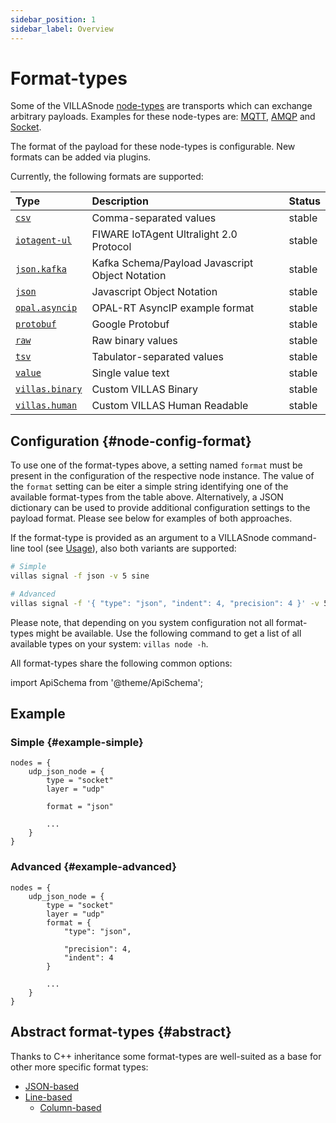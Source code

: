 ```yaml
---
sidebar_position: 1
sidebar_label: Overview
---
```


# Format-types

Some of the VILLASnode [node-types](../nodes/index.md) are transports which can exchange arbitrary payloads.
Examples for these node-types are: [MQTT](../nodes/mqtt.md), [AMQP](../nodes/amqp.md) and [Socket](../nodes/socket.md).

The format of the payload for these node-types is configurable.
New formats can be added via plugins.

Currently, the following formats are supported:

| Type                                 | Description                                      | Status |
| :--                                  | :--                                              | :--    |
| [`csv`](csv.md)                      | Comma-separated values                           | stable |
| [`iotagent-ul`](iotagent_ul.md)      | FIWARE IoTAgent Ultralight 2.0 Protocol          | stable |
| [`json.kafka`](json_kafka.md)        | Kafka Schema/Payload Javascript Object Notation  | stable |
| [`json`](json.md)                    | Javascript Object Notation                       | stable |
| [`opal.asyncip`](opal_asyncip.md)    | OPAL-RT AsyncIP example format                   | stable |
| [`protobuf`](protobuf.md)            | Google Protobuf                                  | stable |
| [`raw`](raw.md)                      | Raw binary values                                | stable |
| [`tsv`](tsv.md)                      | Tabulator-separated values                       | stable |
| [`value`](value.md)                  | Single value text                                | stable |
| [`villas.binary`](villas_binary.md)  | Custom VILLAS Binary                             | stable |
| [`villas.human`](villas_human.md)    | Custom VILLAS Human Readable                     | stable |

## Configuration {#node-config-format}

To use one of the format-types above, a setting named `format` must be present in the configuration of the respective node instance.
The value of the `format` setting can be eiter a simple string identifying one of the available format-types from the table above.
Alternatively, a JSON dictionary can be used to provide additional configuration settings to the payload format.
Please see below for examples of both approaches.

If the format-type is provided as an argument to a VILLASnode command-line tool (see [Usage](../usage/index.md)), also both variants are supported:

```bash
# Simple
villas signal -f json -v 5 sine

# Advanced
villas signal -f '{ "type": "json", "indent": 4, "precision": 4 }' -v 5 sine
```

Please note, that depending on you system configuration not all format-types might be available.
Use the following command to get a list of all available types on your system: `villas node -h`.

All format-types share the following common options:

import ApiSchema from '@theme/ApiSchema';

<ApiSchema id="node" schemaRef="#/components/schemas/format" />

## Example

### Simple {#example-simple}

<!-- TODO: Convert to json -->
```
nodes = {
    udp_json_node = {
        type = "socket"
        layer = "udp"

        format = "json"
        
        ...
    }
}
```

### Advanced {#example-advanced}

<!-- TODO: Convert to json -->
```
nodes = {
    udp_json_node = {
        type = "socket"
        layer = "udp"
        format = {
            "type": "json",

            "precision": 4,
            "indent": 4
        }
        
        ...
    }
}
```

## Abstract format-types {#abstract}

Thanks to C++ inheritance some format-types are well-suited as a base for other more specific format types:

- [JSON-based](json.md)
- [Line-based](line.md)
  - [Column-based](column.md)
